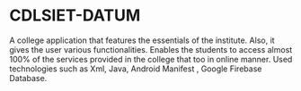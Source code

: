 # CDLSIET-DATUM
A college application that features the essentials of the institute. Also, it gives the user various functionalities. Enables the students to access almost 100% of the services provided in the college that too in online manner. Used technologies such as Xml, Java, Android Manifest , Google Firebase Database.
